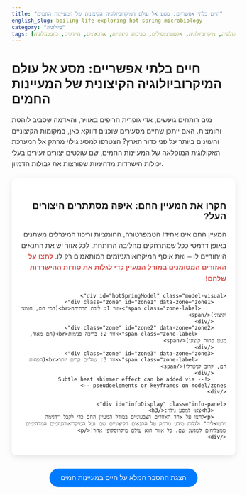 ```yaml
---
title: "חיים בלתי אפשריים: מסע אל עולם המיקרוביולוגיה הקיצונית של המעיינות החמים"
english_slug: boiling-life-exploring-hot-spring-microbiology
category: "ביולוגיה"
tags: [מעיינות חמים, אקולוגיה, מיקרוביולוגיה, אקסטרמופילים, סביבות קיצוניות, ארכאונים, חיידקים, ביוטכנולוגיה]
---
```

<h1>חיים בלתי אפשריים: מסע אל עולם המיקרוביולוגיה הקיצונית של המעיינות החמים</h1>
<p class="intro-text">מים רותחים גועשים, אדי גופרית חריפים באוויר, והאדמה שסביב לוהטת וחומצית. האם ייתכן שחיים מסעירים שוכנים דווקא כאן, במקומות הקיצוניים והעוינים ביותר על פני כדור הארץ? הצטרפו למסע גילוי מרתק אל המערכת האקולוגית המופלאה של המעיינות החמים, שם שולטים יצורים זעירים בעלי יכולות הישרדות מדהימות שפורצות את גבולות הדמיון.</p>

<div id="hotSpringApp" class="interactive-container">
    <h2 class="interactive-title">חקרו את המעיין החם: איפה מסתתרים היצורים העל?</h2>
    <p class="interactive-prompt">המעיין החם אינו אחיד! הטמפרטורה, החומציות וריכוז המינרלים משתנים באופן דרמטי ככל שמתרחקים מהליבה הרותחת. לכל אזור יש את התנאים הייחודיים לו – ואת אוסף המיקרואורגניזמים המותאמים רק לו. <strong>לחצו על האזורים המסומנים במודל המעיין כדי לגלות את סודות ההישרדות שלהם!</strong></p>
    
    <div id="hotSpringModel" class="model-visual">
        <div class="zone" id="zone1" data-zone="zone1">
            <span class="zone-label">אזור 1: ליבת הרתיחה<br>(הכי חם, חומצי וקיצוני)</span>
        </div>
        <div class="zone" id="zone2" data-zone="zone2">
             <span class="zone-label">אזור 2: בריכה פנימית<br>(חם מאוד, מעט פחות קיצוני)</span>
        </div>
        <div class="zone" id="zone3" data-zone="zone3">
             <span class="zone-label">אזור 3: שוליים קרים יותר<br>(הפחות חם, קרוב לניטרלי)</span>
        </div>
         <!-- Subtle heat shimmer effect can be added via pseudoelements or keyframes on model/zones -->
    </div>
    
    <div id="infoDisplay" class="info-panel">
        <h3>צאו למסע גילוי:</h3>
        <p>לחצו על אחד האזורים הצבעוניים במודל המעיין החם כדי לקבל "דגימה וירטואלית" ולגלות מידע מרתק על התנאים הקיצוניים שבו ועל המיקרואורגניזמים המדהימים שמצליחים לשגשג שם. כל אזור הוא עולם מיקרוסקופי אחר!</p>
    </div>
</div>

<style>
    @import url('https://fonts.googleapis.com/css2?family=Rubik:wght@400;500;700&display=swap');

    #hotSpringApp {
        direction: rtl;
        font-family: 'Rubik', sans-serif;
        margin: 20px auto;
        padding: 20px;
        background-color: #fff; /* Clean background */
        border-radius: 10px;
        box-shadow: 0 4px 15px rgba(0,0,0,0.1);
        max-width: 700px;
    }

    .intro-text, .interactive-prompt {
        font-size: 1.1em;
        line-height: 1.6;
        color: #333;
        margin-bottom: 20px;
    }
    .interactive-prompt strong {
        color: #d9534f; /* Reddish emphasis */
    }


    #hotSpringModel {
        width: 100%;
        max-width: 600px;
        height: 350px; /* Slightly taller */
        margin: 30px auto;
        position: relative;
        border-radius: 50%;
        overflow: hidden;
        /* Enhanced gradient with more depth */
        background: radial-gradient(circle at 50% 60%, #ff4500 0%, #ff8c00 30%, #ffd700 60%, #4682b4 90%, #add8e6 100%);
        box-shadow: inset 0 0 30px rgba(0,0,0,0.5), 0 10px 20px rgba(0,0,0,0.3); /* Inner and outer shadow */
        border: 5px solid #8b4513; /* Earthy border */
        display: flex; /* Use flexbox to center zones visually */
        justify-content: center;
        align-items: center;
    }

    .zone {
        position: absolute;
        border-radius: 50%;
        cursor: pointer;
        display: flex;
        justify-content: center;
        align-items: center;
        text-align: center;
        font-size: 0.95em;
        font-weight: 500;
        color: #fff;
        text-shadow: 1px 1px 3px rgba(0,0,0,0.6);
        box-sizing: border-box;
        transition: transform 0.3s ease, border-color 0.3s ease, box-shadow 0.3s ease, background-color 0.3s ease; /* Smooth transitions */
        border: 3px solid rgba(255, 255, 255, 0.6); /* Initial border */
        background: rgba(255, 255, 255, 0.1); /* Subtle overlay */
    }
     .zone-label {
         pointer-events: none;
         padding: 8px 12px;
         background: rgba(0, 0, 0, 0.3); /* Darker, more solid background for label */
         border-radius: 20px; /* Pill shape */
         line-height: 1.3;
         font-size: 0.9em;
         font-weight: 400;
     }


    #zone1 { /* Hottest center */
        width: 120px; /* Fixed size for definition */
        height: 120px;
        top: 50%; /* Center vertically */
        left: 50%; /* Center horizontally */
        transform: translate(-50%, -50%); /* Adjust for center positioning */
        background: radial-gradient(circle, rgba(255, 0, 0, 0.3) 0%, rgba(255, 100, 0, 0.2) 100%); /* Tint */
         border-color: rgba(255, 255, 255, 0.8);
         box-shadow: 0 0 15px rgba(255, 50, 0, 0.7); /* Glow effect */
    }

    #zone2 { /* Mid pool */
        width: 250px;
        height: 250px;
         top: 50%; /* Center vertically */
        left: 50%; /* Center horizontally */
        transform: translate(-50%, -50%); /* Adjust for center positioning */
        background: radial-gradient(circle, rgba(255, 153, 0, 0.3) 0%, rgba(255, 200, 0, 0.2) 100%); /* Tint */
         border-color: rgba(255, 255, 255, 0.6);
    }

    #zone3 { /* Cooler edge */
        width: 380px;
        height: 380px;
         top: 50%; /* Center vertically */
        left: 50%; /* Center horizontally */
        transform: translate(-50%, -50%); /* Adjust for center positioning */
        background: radial-gradient(circle, rgba(255, 255, 0, 0.2) 0%, rgba(0, 191, 255, 0.1) 100%); /* Tint */
         border-color: rgba(255, 255, 255, 0.4);
    }

    .zone:hover {
        transform: translate(-50%, -50%) scale(1.05); /* Grow slightly on hover */
        border-color: rgba(255, 255, 255, 1); /* Brighter border on hover */
        box-shadow: 0 0 20px rgba(255, 255, 100, 0.8); /* Stronger glow */
         background-color: rgba(255, 255, 255, 0.2); /* More opaque overlay */
    }

    .zone.selected {
        border-color: #4CAF50; /* Green border when selected */
        box-shadow: 0 0 25px rgba(76, 175, 80, 0.9); /* Green glow */
        transform: translate(-50%, -50%) scale(1.08); /* Slightly larger scale when selected */
    }


    .info-panel {
        width: 100%;
        max-width: 600px;
        margin: 30px auto;
        padding: 20px;
        border: 1px solid #ddd;
        border-radius: 8px;
        background-color: #eef; /* Light blue tint */
        min-height: 180px; /* Ensure consistent height */
        transition: opacity 0.5s ease-in-out, transform 0.5s ease-in-out;
        opacity: 1;
        transform: translateY(0);
    }
     .info-panel.hidden {
         opacity: 0;
         transform: translateY(20px);
     }

    .info-panel h3 {
        margin-top: 0;
        color: #1a237e; /* Deep blue */
        border-bottom: 2px solid #c5cae9; /* Lighter blue underline */
        padding-bottom: 10px;
        margin-bottom: 15px;
        font-size: 1.4em;
        font-weight: 700;
    }

    .info-panel p {
        color: #333;
        line-height: 1.7;
        margin-bottom: 10px;
        font-size: 1em;
    }
     .info-panel p strong {
         color: #5d4037; /* Brownish strong */
     }


    #toggleExplanation {
        display: block;
        margin: 30px auto;
        padding: 12px 25px;
        font-size: 1.1em;
        font-weight: 500;
        cursor: pointer;
        border: none;
        border-radius: 25px; /* Pill shape button */
        background-color: #007bff;
        color: white;
        transition: background-color 0.3s ease, transform 0.1s ease;
        text-align: center;
    }

    #toggleExplanation:hover {
        background-color: #0056b3;
    }
     #toggleExplanation:active {
        transform: scale(0.98); /* Press effect */
     }

    #explanationContent {
        margin-top: 20px;
        padding: 20px;
        border: 1px solid #ccc;
        border-radius: 8px;
        background-color: #f5f5f5; /* Light grey */
        transition: opacity 0.5s ease-in-out;
        opacity: 0; /* Initially hidden via opacity */
        height: 0; /* Collapse height */
        overflow: hidden; /* Hide content when collapsed */
    }
    #explanationContent.visible {
        opacity: 1;
        height: auto; /* Expand height when visible */
        overflow: visible;
    }


    #explanationContent h2, #explanationContent h3 {
        color: #333;
        border-bottom: 1px solid #bbb;
        padding-bottom: 8px;
        margin-top: 20px;
        margin-bottom: 10px;
        font-weight: 700;
    }
    #explanationContent h2 { font-size: 1.6em; }
    #explanationContent h3 { font-size: 1.3em; color: #555; }

     #explanationContent p, #explanationContent ul {
        color: #555;
        line-height: 1.7;
        font-size: 1em;
        margin-bottom: 15px;
     }
     #explanationContent ul {
         list-style-type: disc;
         padding-right: 25px; /* More padding for bullets */
     }
     #explanationContent ul li {
         margin-bottom: 8px;
     }
     #explanationContent strong {
         color: #444;
     }

    /* Responsive adjustments */
    @media (max-width: 600px) {
        .zone-label {
            font-size: 0.8em;
            padding: 6px 10px;
        }
        #zone1 { width: 100px; height: 100px; }
        #zone2 { width: 200px; height: 200px; }
        #zone3 { width: 300px; height: 300px; }

        .info-panel, #explanationContent {
             padding: 15px;
        }
         .info-panel h3 { font-size: 1.2em; }
         #explanationContent h2 { font-size: 1.4em; }
         #explanationContent h3 { font-size: 1.1em; }
         .intro-text, .interactive-prompt, .info-panel p, #explanationContent p, #explanationContent ul li {
             font-size: 0.95em;
         }
    }


</style>

<button id="toggleExplanation">הצגת ההסבר המלא על חיים במעיינות חמים</button>

<div id="explanationContent">
    <h2>הסבר מפורט: גלו את העולם הנסתר של חיים במעיינות חמים</h2>

    <h3>מה הופך מעיין חם לסביבת חיים כה קיצונית?</h3>
    <p>מעיינות חמים הם לא סתם בריכות מים חמים. הם תוצאה של פעילות גיאולוגית עמוקה, בה מים מחלחלים אל בטן האדמה, מתחממים על ידי סלעים רותחים או מגמה, ועולים חזרה לפני השטח. התנאים הנוצרים בדרך הם אתגר עצום לרוב צורות החיים:</p>
    <ul>
        <li><strong>חום קטלני:</strong> הטמפרטורות יכולות לזנק מעל 100°C בליבה, ויורדות בהדרגה ככל שמתרחקים. חום כזה גורם לחלבונים לקרוס (דנטורציה) ולהרוס מבנים תאיים.</li>
        <li><strong>חומציות וקאוסטיות:</strong> לעיתים קרובות, המים עשירים בגופרית ומינרלים אחרים היוצרים חומצות חזקות מאוד (pH נמוך מאוד, אפילו 1-2), או לחילופין סביבה בסיסית (pH גבוה). רמות pH קיצוניות פוגעות קשות במבנים מולקולריים ותאיים.</li>
        <li><strong>כימיה יוצאת דופן:</strong> ריכוזי מינרלים מומסים כמו גופרית, ברזל, סיליקה ועוד גבוהים להפליא. תרכובות אלו לא רק משפיעות על ה-pH אלא גם יכולות להיות רעילות או ליצור תגובות כימיות מורכבות.</li>
    </ul>

    <h3>מי הם ה'אקסטרמופילים' וכיצד הם שורדים את הבלתי יאמן?</h3>
    <p>'אקסטרמופילים' הם גיבורי הסיפור הזה - יצורים, לרוב מיקרואורגניזמים (חיידקים וארכאונים), שהתפתחו לשגשג בתנאים שבהם יצורים "רגילים" לא היו מחזיקים מעמד אפילו שנייה. הם מסווגים לפי התנאי הקיצוני אליו הם מותאמים:</p>
    <ul>
        <li><strong>תרמופילים והיפרתרמופילים:</strong> אלו שאוהבים חום (45°C ומעלה) וחום *מאוד* גבוה (80°C ומעלה), בהתאמה. הם דיירי קבע במעיינות חמים.</li>
        <li><strong>אסידופילים ואלקלופילים:</strong> שורדים בסביבות חומציות (pH נמוך) או בסיסיות (pH גבוה).</li>
        <li>ישנם אקסטרמופילים מסוגים נוספים (עמידים לקור, מליחות, לחץ, קרינה), ורבים מהם הם 'פולי-אקסטרמופילים', כלומר עמידים למספר תנאים קיצוניים בו זמנית, כמו ה<strong>תרמואסידופילים</strong> המצויים בליבות המעיינות החומציים והרותחים.</li>
    </ul>

    <h3>המיקרו-עולם של המעיין: חיידקים, ארכאונים וצבעים מרהיבים</h3>
    <p>הממלכות השולטות במעיינות חמים הן <strong>חיידקים</strong> ובעיקר <strong>ארכאונים</strong>, קבוצת יצורים חד-תאיים שנראים כמו חיידקים אך שונים מהם מבחינה ביוכימית וגנטית, ורבים מהם הם אקסטרמופילים מובהקים. גילוי הארכאונים חולל מהפכה בהבנת עץ החיים. הצבעים המרהיבים של בריכות המעיינות החמים נגרמים לעיתים קרובות על ידי שכבות עצומות של מיקרואורגניזמים שונים (ביופילמים), כל שכבה מותאמת לטמפרטורה ולכימיה המדויקת של מקומה בבריכה.</p>

    <h3>סודות ההישרדות: אדפטציות מולקולריות מרתקות</h3>
    <p>איך הם עושים את זה? לאקסטרמופילים יש התאמות יוצאות דופן ברמה המולקולרית:</p>
    <ul>
        <li><strong>חלבונים חסיני חום (תרמוסטביליים):</strong> האנזימים והחלבונים שלהם בנויים באופן שמאפשר להם לתפקד ולא לקרוס בטמפרטורות גבוהות בהרבה מאלו שהורסות חלבונים אנושיים. זו התאמה קריטית לחיים בחום.</li>
        <li><strong>קרום תא ייחודי:</strong> לארכאונים יש ליפידים מיוחדים בקרום התא (קשרי אתר במקום קשרי אסטר) שהופכים את הקרום לעמיד ויציב במיוחד בחום וב-pH קיצוני.</li>
        <li><strong>הגנה על המטען הגנטי:</strong> DNA רגיש לחום ולחומציות. אקסטרמופילים פיתחו חלבונים שמגנים ומייצבים את ה-DNA שלהם, ואנזימי תיקון יעילים במיוחד.</li>
        <li><strong>תזונה כימית (כמוליטוטרופיה):</strong> במקום להסתמך על אור השמש (פוטוסינתזה) או חומר אורגני, רבים מהם מפיקים אנרגיה מחמצון תרכובות כימיות הזמינות במעיין, כמו מימן גופרתי. זה מאפשר להם לחיות גם בחשכה עמוקה או בסביבות ללא חומר אורגני.</li>
    </ul>

    <h3>חשיבות המחקר: ביוטכנולוגיה וחיפוש חיים בחלל</h3>
    <p>חקר האקסטרמופילים אינו רק מסע מדעי מרתק; יש לו השלכות פרקטיות עצומות:</p>
    <ul>
        <li><strong>אוצרות לביוטכנולוגיה:</strong> האנזימים העמידים לחום ולתנאים קיצוניים הם "יהלומים" עבור התעשייה והמחקר. אנזים ה-Taq פולימראז, למשל, שהתגלה בחיידק ממעיין חם (<em>Thermus aquaticus</em>), הוא לב ליבה של טכניקת ה-PCR המהפכנית לריבוי DNA. אנזימים אחרים משמשים בחומרי כביסה (עמידים בחום), תעשיית המזון, תרופות ועוד.</li>
        <li><strong>הבנת גבולות החיים:</strong> האקסטרמופילים מראים לנו עד כמה החיים גמישים ועמידים, ומרחיבים את ההגדרה שלנו של "סביבה מתאימה לחיים".</li>
        <li><strong>אסטרוביולוגיה:</strong> הבנת אופן ההישרדות בתנאים קיצוניים על פני כדור הארץ מסייעת למדענים לחפש חיים פוטנציאליים במקומות קיצוניים אחרים במערכת השמש או מחוצה לה, כמו הירחים הקפואים של צדק או מאדים הקדום.</li>
    </ul>
    <p>המעיינות החמים הם למעשה מעבדות טבעיות ייחודיות שחושפות בפנינו את כושר ההמצאה והחוסן המדהימים של החיים, אפילו בתנאים שבהם נראה שהם בלתי אפשריים.</p>
</div>

<script>
    const zonesData = {
        zone1: {
            name: "ליבת הרתיחה (הכי חם, חומצי וקיצוני)",
            temp: "90-100°C ואף יותר",
            pH: "1-4 (חומצי מאוד)",
            minerals: "גופרית וסיליקה בריכוז גבוה, מתכות כבדות",
            microbes: "בעיקר ארכאונים היפרתרמופילים ואסידופילים (למשל, הסוג <em>Sulfolobus</em>), קבוצות מסוימות של חיידקים תרמופילים (למשל, <em>Thermus aquaticus</em> - מקור אנזים Taq!)",
            adaptations: "אנזימים וחלבונים סופר-עמידים לחום (תרמוסטביליים), מבנה קרום תא ייחודי אצל ארכאונים, מנגנוני הגנה ותיקון DNA, כמוליטוטרופיה (הפקת אנרגיה מתרכובות גופרית או ברזל)"
        },
        zone2: {
            name: "הבריכה הפנימית (חם מאוד, מעט פחות קיצוני)",
            temp: "60-80°C",
            pH: "3-6 (חומצי עד ניטרלי קל)",
            minerals: "ריכוז גופרית וסיליקה בינוני, קבוצות צבעוניות של מינרלים",
            microbes: "ציאנובקטריה תרמופילית (כמו הסוג <em>Synechococcus</em> - יוצרות צבעים ירוקים וכחולים), חיידקי גופרית פוטוטרופים (יוצרים צבעים סגולים וירוקים), חיידקים ירוקים שאינם גופרית",
            adaptations: "פיגמנטים פוטוסינתטיים עמידים לחום ולאור חזק, היווצרות ביופילמים יציבים, תנועה גולשת למציאת תנאים אופטימליים"
        },
        zone3: {
            name: "שוליים קרים יותר (הפחות חם, קרוב לניטרלי)",
            temp: "40-50°C",
            pH: "5-7 (ניטרלי עד בסיסי קל)",
            minerals: "ריכוז מינרלים נמוך יחסית, לעיתים משקעי סיליקה",
            microbes: "מגוון רחב יותר של חיידקים (כולל פוטוטרופים מגוונים וכמואורגנוטרופים המשתמשים בחומר אורגני), אצות תרמוטולרנטיות (עמידות יחסית לחום), פטריות מסוימות",
            adaptations: "סבילות לחום גבוה אך לא קיצוני, גמישות מטבולית רחבה המאפשרת ניצול מגוון מקורות אנרגיה, יכולת יצירת מבנים מורכבים יותר (ביופילמים, מושבות)"
        }
    };

    const zones = document.querySelectorAll('.zone');
    const infoDisplay = document.getElementById('infoDisplay');
    const toggleButton = document.getElementById('toggleExplanation');
    const explanationContent = document.getElementById('explanationContent');

    // Set initial state of explanation
    explanationContent.classList.remove('visible'); // Ensure it starts hidden visually
    explanationContent.style.height = '0';
    explanationContent.style.opacity = '0';
    explanationContent.style.overflow = 'hidden';
    toggleButton.textContent = 'הצגת ההסבר המלא על חיים במעיינות חמים';


    zones.forEach(zone => {
        zone.addEventListener('click', () => {
            // Remove 'selected' class from previously selected zone
            document.querySelectorAll('.zone').forEach(z => z.classList.remove('selected'));
            // Add 'selected' class to the clicked zone
            zone.classList.add('selected');

            const zoneId = zone.dataset.zone;
            const data = zonesData[zoneId];

            // Add hidden class to infoDisplay to trigger fade-out
            infoDisplay.classList.add('hidden');

            // Wait for fade-out before changing content and fading back in
            setTimeout(() => {
                 infoDisplay.innerHTML = `
                    <h3>מידע על ${data.name}</h3>
                    <p><strong>טמפרטורה:</strong> ${data.temp}</p>
                    <p><strong>pH (חומציות/בסיסיות):</strong> ${data.pH}</p>
                    <p><strong>מינרלים נפוצים:</strong> ${data.minerals}</p>
                    <p><strong>מיקרואורגניזמים נפוצים:</strong> ${data.microbes}</p>
                    <p><strong>אדפטציות מיוחדות להישרדות בתנאים אלו:</strong> ${data.adaptations}</p>
                `;
                // Remove hidden class to trigger fade-in
                infoDisplay.classList.remove('hidden');
            }, 500); // Match this duration to the CSS transition time
        });
    });

    toggleButton.addEventListener('click', () => {
        const isVisible = explanationContent.classList.contains('visible');

        if (!isVisible) {
            explanationContent.style.display = 'block'; // Make it block temporarily to calculate height
            const height = explanationContent.scrollHeight; // Get full height
            explanationContent.style.height = '0'; // Reset height before transition
            explanationContent.style.opacity = '0'; // Reset opacity before transition
             explanationContent.style.overflow = 'hidden'; // Ensure hidden during transition

            // Force reflow
            void explanationContent.offsetHeight;

            // Start transition
            explanationContent.style.transition = 'height 0.7s ease-in-out, opacity 0.7s ease-in-out';
            explanationContent.style.height = height + 'px';
            explanationContent.style.opacity = '1';
            explanationContent.classList.add('visible');
            toggleButton.textContent = 'הסתר הסבר מפורט';

            // Remove height transition after completion to allow content resize (e.g. responsive)
            explanationContent.addEventListener('transitionend', function handler() {
                 explanationContent.style.transition = ''; // Remove transition
                 explanationContent.style.height = 'auto'; // Allow height to be auto
                  explanationContent.style.overflow = 'visible'; // Allow overflow after transition
                 explanationContent.removeEventListener('transitionend', handler);
            });


        } else {
             // Set current height before transition
             explanationContent.style.height = explanationContent.scrollHeight + 'px';
             void explanationContent.offsetHeight; // Force reflow

             // Start transition
             explanationContent.style.transition = 'height 0.7s ease-in-out, opacity 0.7s ease-in-out';
             explanationContent.style.height = '0';
             explanationContent.style.opacity = '0';
              explanationContent.style.overflow = 'hidden';
             explanationContent.classList.remove('visible');
             toggleButton.textContent = 'הצגת ההסבר המלא על חיים במעיינות חמים';

             // Hide element completely after transition
             explanationContent.addEventListener('transitionend', function handler() {
                 explanationContent.style.display = 'none';
                 explanationContent.style.transition = ''; // Remove transition
                 explanationContent.removeEventListener('transitionend', handler);
             });
        }
    });

     // Initial state - ensure infoDisplay is not hidden if no zone selected
     infoDisplay.classList.remove('hidden');

</script>
```